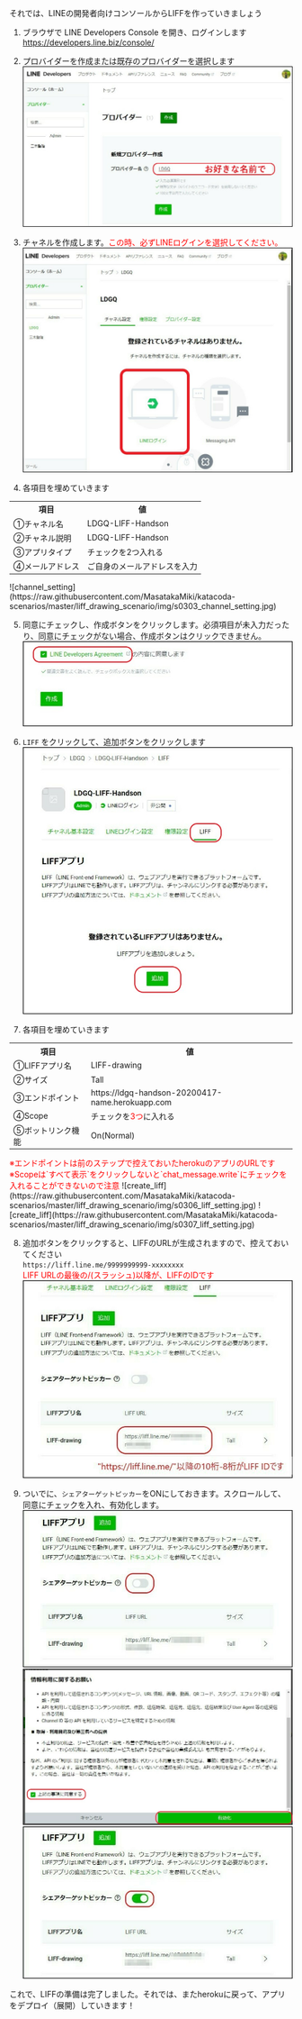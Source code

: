 それでは、LINEの開発者向けコンソールからLIFFを作っていきましょう

1. ブラウザで LINE Developers Console を開き、ログインします
    <a href="https://developers.line.biz/console/" target="_blank">https://developers.line.biz/console/</a>

2. プロバイダーを作成または既存のプロバイダーを選択します
![create_provider](https://raw.githubusercontent.com/MasatakaMiki/katacoda-scenarios/master/liff_drawing_scenario/img/s0301_create_provider.jpg)

3. チャネルを作成します。<font color="red">この時、必ずLINEログインを選択してください。</font>
![create_channel](https://raw.githubusercontent.com/MasatakaMiki/katacoda-scenarios/master/liff_drawing_scenario/img/s0302_create_channel.jpg)

4. 各項目を埋めていきます<br>
<table><tr><th>項目</th><th>値</th></tr>
<tr><td>①チャネル名</td><td>LDGQ-LIFF-Handson</td></tr>
<tr><td>②チャネル説明</td><td>LDGQ-LIFF-Handson</td></tr>
<tr><td>③アプリタイプ</td><td>チェックを2つ入れる</td></tr>
<tr><td>④メールアドレス</td><td>ご自身のメールアドレスを入力</td></tr>
</table>
![channel_setting](https://raw.githubusercontent.com/MasatakaMiki/katacoda-scenarios/master/liff_drawing_scenario/img/s0303_channel_setting.jpg)

5. 同意にチェックし、作成ボタンをクリックします。必須項目が未入力だったり、同意にチェックがない場合、作成ボタンはクリックできません。
![channel_setting](https://raw.githubusercontent.com/MasatakaMiki/katacoda-scenarios/master/liff_drawing_scenario/img/s0304_channel_setting.jpg)

6. `LIFF` をクリックして、追加ボタンをクリックします
![create_liff](https://raw.githubusercontent.com/MasatakaMiki/katacoda-scenarios/master/liff_drawing_scenario/img/s0305_create_liff.jpg)

7. 各項目を埋めていきます<br>
<table><tr><th>項目</th><th>値</th></tr>
<tr><td>①LIFFアプリ名</td><td>LIFF-drawing</td></tr>
<tr><td>②サイズ</td><td>Tall</td></tr>
<tr><td>③エンドポイント</td><td>https://ldgq-handson-20200417-name.herokuapp.com</td></tr>
<tr><td>④Scope</td><td>チェックを<font color="red">3つ</font>に入れる</td></tr>
<tr><td>⑤ボットリンク機能</td><td>On(Normal)</td></tr>
</table>
<font color="red">※エンドポイントは前のステップで控えておいたherokuのアプリのURLです</font><br>
<font color="red">※Scopeは`すべて表示`をクリックしないと`chat_message.write`にチェックを入れることができないので注意</font>
![create_liff](https://raw.githubusercontent.com/MasatakaMiki/katacoda-scenarios/master/liff_drawing_scenario/img/s0306_liff_setting.jpg)
![create_liff](https://raw.githubusercontent.com/MasatakaMiki/katacoda-scenarios/master/liff_drawing_scenario/img/s0307_liff_setting.jpg)

8. 追加ボタンをクリックすると、LIFFのURLが生成されますので、控えておいてください<br>
    `https://liff.line.me/9999999999-xxxxxxxx`<br>
    <font color="red">LIFF URLの最後の/(スラッシュ)以降が、LIFFのIDです</font>
    ![create_liff](https://raw.githubusercontent.com/MasatakaMiki/katacoda-scenarios/master/liff_drawing_scenario/img/s0308_liff_url.jpg)

9. ついでに、`シェアターゲットピッカー`をONにしておきます。スクロールして、同意にチェックを入れ、有効化します。
![create_liff](https://raw.githubusercontent.com/MasatakaMiki/katacoda-scenarios/master/liff_drawing_scenario/img/s0309_stp.jpg)
![create_liff](https://raw.githubusercontent.com/MasatakaMiki/katacoda-scenarios/master/liff_drawing_scenario/img/s0310_stp.jpg)
![create_liff](https://raw.githubusercontent.com/MasatakaMiki/katacoda-scenarios/master/liff_drawing_scenario/img/s0311_stp.jpg)

これで、LIFFの準備は完了しました。それでは、またherokuに戻って、アプリをデプロイ（展開）していきます！

